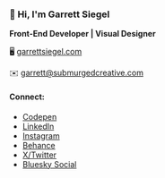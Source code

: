 ### 👋 Hi, I'm Garrett Siegel

**Front-End Developer | Visual Designer**

🖥️ [garrettsiegel.com](https://garrettsiegel.com)

✉️ garrett@submurgedcreative.com

#### Connect:
- [Codepen](https://codepen.io/garrettsiegel/pens/public)
- [LinkedIn](https://www.linkedin.com/in/garrettsiegel)
- [Instagram](https://instagram.com/garrett_siegel_)
- [Behance](https://www.behance.net/gsiegel)
- [X/Twitter](https://twitter.com/garrettDoesCode)
- [Bluesky Social](https://bsky.app/profile/gsiegel.bsky.social)
